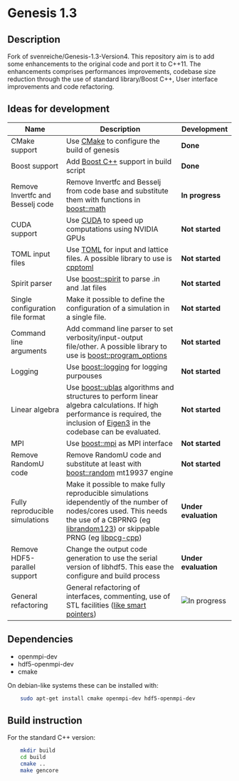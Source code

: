 Genesis 1.3
===========

Description
-----------

Fork of svenreiche/Genesis-1.3-Version4. 
This repository aim is to add some enhancements to the original code and port it to C++11.
The enhancements comprises performances improvements, codebase size reduction through the use of standard library/Boost C++, User interface improvements and code refactoring.

Ideas for development
---------------------
| **Name** | **Description** | **Development** |
|----------|-----------------|---------------|
| CMake support | Use [CMake](https://cmake.org/) to configure the build of genesis | **Done** |
| Boost support | Add [Boost C++](https://www.boost.org/) support in build script | **Done** | 
| Remove Invertfc and Besselj code | Remove Invertfc and Besselj from code base and substitute them with functions in [boost::math](https://www.boost.org/doc/libs/1_69_0/libs/math/doc/html/special.html) | **In progress** |
| CUDA support | Use [CUDA](https://developer.nvidia.com/) to speed up computations using NVIDIA GPUs | **Not started** |
| TOML input files | Use [TOML](https://github.com/toml-lang/toml) for input and lattice files. A possible library to use is [cpptoml](https://github.com/skystrife/cpptoml) | **Not started** |
| Spirit parser | Use [boost::spirit](https://www.boost.org/doc/libs/1_69_0/libs/spirit/doc/html/index.html) to parse .in and .lat files | **Not started** |
| Single configuration file format | Make it possible to define the configuration of a simulation in a single file. | **Not started** |
| Command line arguments | Add command line parser to set verbosity/input-output file/other. A possible library to use is [boost::program_options](https://www.boost.org/doc/libs/1_69_0/doc/html/program_options.html) | **Not started** |
| Logging | Use [boost::logging](https://www.boost.org/doc/libs/1_69_0/libs/log/doc/html/index.html) for logging purpouses | **Not started** |
| Linear algebra | Use [boost::ublas](https://www.boost.org/doc/libs/1_69_0/libs/numeric/ublas/doc/index.html) algorithms and structures to perform linear algebra calculations. If high performance is required, the inclusion of [Eigen3](http://eigen.tuxfamily.org/index.php?title=Main_Page) in the codebase can be evaluated. | **Not started** | 
| MPI | Use [boost::mpi](https://www.boost.org/doc/libs/1_69_0/doc/html/mpi.html) as MPI interface | **Not started** |
| Remove RandomU code | Remove RandomU code and substitute at least with [boost::random](https://www.boost.org/doc/libs/1_69_0/doc/html/boost_random.html) mt19937 engine | **Not started** |
| Fully reproducible simulations | Make it possible to make fully reproducible simulations idependently of the number of nodes/cores used. This needs the use of a CBPRNG (eg [librandom123](http://www.deshawresearch.com/resources_random123.html)) or skippable PRNG (eg [libpcg-cpp](http://www.pcg-random.org/)) | **Under evaluation** |
| Remove HDF5-parallel support | Change the output code generation to use the serial version of libhdf5. This ease the configure and build process | **Under evaluation** |
| General refactoring | General refactoring of interfaces, commenting, use of STL facilities ([like smart pointers](https://en.cppreference.com/book/intro/smart_pointers)) | ![In progress](https://via.placeholder.com/200x60/FFFF00/0000000.png?text=In+progress) |

Dependencies
------------

- openmpi-dev
- hdf5-openmpi-dev
- cmake

On debian-like systems these can be installed with:

```bash
    sudo apt-get install cmake openmpi-dev hdf5-openmpi-dev
```

Build instruction
-----------------

For the standard C++ version:

```bash
    mkdir build
    cd build
    cmake ..
    make gencore
```


